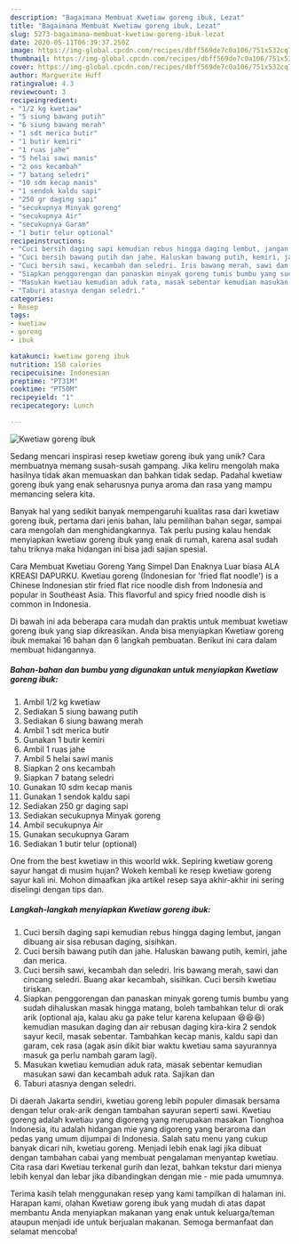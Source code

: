 ```yaml
---
description: "Bagaimana Membuat Kwetiaw goreng ibuk, Lezat"
title: "Bagaimana Membuat Kwetiaw goreng ibuk, Lezat"
slug: 5273-bagaimana-membuat-kwetiaw-goreng-ibuk-lezat
date: 2020-05-11T06:39:37.250Z
image: https://img-global.cpcdn.com/recipes/dbff569de7c0a106/751x532cq70/kwetiaw-goreng-ibuk-foto-resep-utama.jpg
thumbnail: https://img-global.cpcdn.com/recipes/dbff569de7c0a106/751x532cq70/kwetiaw-goreng-ibuk-foto-resep-utama.jpg
cover: https://img-global.cpcdn.com/recipes/dbff569de7c0a106/751x532cq70/kwetiaw-goreng-ibuk-foto-resep-utama.jpg
author: Marguerite Huff
ratingvalue: 4.3
reviewcount: 3
recipeingredient:
- "1/2 kg kwetiaw"
- "5 siung bawang putih"
- "6 siung bawang merah"
- "1 sdt merica butir"
- "1 butir kemiri"
- "1 ruas jahe"
- "5 helai sawi manis"
- "2 ons kecambah"
- "7 batang seledri"
- "10 sdm kecap manis"
- "1 sendok kaldu sapi"
- "250 gr daging sapi"
- "secukupnya Minyak goreng"
- "secukupnya Air"
- "secukupnya Garam"
- "1 butir telur optional"
recipeinstructions:
- "Cuci bersih daging sapi kemudian rebus hingga daging lembut, jangan dibuang air sisa rebusan daging, sisihkan."
- "Cuci bersih bawang putih dan jahe. Haluskan bawang putih, kemiri, jahe dan merica."
- "Cuci bersih sawi, kecambah dan seledri. Iris bawang merah, sawi dan cincang seledri. Buang akar kecambah, sisihkan. Cuci bersih kwetiau tiriskan."
- "Siapkan penggorengan dan panaskan minyak goreng tumis bumbu yang sudah dihaluskan masak hingga matang, boleh tambahkan telur di orak arik (optional aja, kalau aku ga pake telur karena kelupaan 😆😆😆) kemudian masukan daging dan air rebusan daging kira-kira 2 sendok sayur kecil, masak sebentar. Tambahkan kecap manis, kaldu sapi dan garam, cek rasa (agak asin dikit biar waktu kwetiau sama sayurannya masuk ga perlu nambah garam lagi)."
- "Masukan kwetiau kemudian aduk rata, masak sebentar kemudian masukan sawi dan kecambah aduk rata. Sajikan dan"
- "Taburi atasnya dengan seledri."
categories:
- Resep
tags:
- kwetiaw
- goreng
- ibuk

katakunci: kwetiaw goreng ibuk 
nutrition: 158 calories
recipecuisine: Indonesian
preptime: "PT31M"
cooktime: "PT50M"
recipeyield: "1"
recipecategory: Lunch

---
```



![Kwetiaw goreng ibuk](https://img-global.cpcdn.com/recipes/dbff569de7c0a106/751x532cq70/kwetiaw-goreng-ibuk-foto-resep-utama.jpg)

Sedang mencari inspirasi resep kwetiaw goreng ibuk yang unik? Cara membuatnya memang susah-susah gampang. Jika keliru mengolah maka hasilnya tidak akan memuaskan dan bahkan tidak sedap. Padahal kwetiaw goreng ibuk yang enak seharusnya punya aroma dan rasa yang mampu memancing selera kita.

Banyak hal yang sedikit banyak mempengaruhi kualitas rasa dari kwetiaw goreng ibuk, pertama dari jenis bahan, lalu pemilihan bahan segar, sampai cara mengolah dan menghidangkannya. Tak perlu pusing kalau hendak menyiapkan kwetiaw goreng ibuk yang enak di rumah, karena asal sudah tahu triknya maka hidangan ini bisa jadi sajian spesial.

Cara Membuat Kwetiau Goreng Yang Simpel Dan Enaknya Luar biasa ALA KREASI DAPURKU. Kwetiau goreng (Indonesian for &#39;fried flat noodle&#39;) is a Chinese Indonesian stir fried flat rice noodle dish from Indonesia and popular in Southeast Asia. This flavorful and spicy fried noodle dish is common in Indonesia.


Di bawah ini ada beberapa cara mudah dan praktis untuk membuat kwetiaw goreng ibuk yang siap dikreasikan. Anda bisa menyiapkan Kwetiaw goreng ibuk memakai 16 bahan dan 6 langkah pembuatan. Berikut ini cara dalam membuat hidangannya.

<!--inarticleads1-->

##### Bahan-bahan dan bumbu yang digunakan untuk menyiapkan Kwetiaw goreng ibuk:

1. Ambil 1/2 kg kwetiaw
1. Sediakan 5 siung bawang putih
1. Sediakan 6 siung bawang merah
1. Ambil 1 sdt merica butir
1. Gunakan 1 butir kemiri
1. Ambil 1 ruas jahe
1. Ambil 5 helai sawi manis
1. Siapkan 2 ons kecambah
1. Siapkan 7 batang seledri
1. Gunakan 10 sdm kecap manis
1. Gunakan 1 sendok kaldu sapi
1. Sediakan 250 gr daging sapi
1. Sediakan secukupnya Minyak goreng
1. Ambil secukupnya Air
1. Gunakan secukupnya Garam
1. Sediakan 1 butir telur (optional)


One from the best kwetiaw in this woorld wkk. Sepiring kwetiaw goreng sayur hangat di musim hujan? Wokeh kembali ke resep kwetiaw goreng sayur kali ini. Mohon dimaafkan jika artikel resep saya akhir-akhir ini sering diselingi dengan tips dan. 

<!--inarticleads2-->

##### Langkah-langkah menyiapkan Kwetiaw goreng ibuk:

1. Cuci bersih daging sapi kemudian rebus hingga daging lembut, jangan dibuang air sisa rebusan daging, sisihkan.
1. Cuci bersih bawang putih dan jahe. Haluskan bawang putih, kemiri, jahe dan merica.
1. Cuci bersih sawi, kecambah dan seledri. Iris bawang merah, sawi dan cincang seledri. Buang akar kecambah, sisihkan. Cuci bersih kwetiau tiriskan.
1. Siapkan penggorengan dan panaskan minyak goreng tumis bumbu yang sudah dihaluskan masak hingga matang, boleh tambahkan telur di orak arik (optional aja, kalau aku ga pake telur karena kelupaan 😆😆😆) kemudian masukan daging dan air rebusan daging kira-kira 2 sendok sayur kecil, masak sebentar. Tambahkan kecap manis, kaldu sapi dan garam, cek rasa (agak asin dikit biar waktu kwetiau sama sayurannya masuk ga perlu nambah garam lagi).
1. Masukan kwetiau kemudian aduk rata, masak sebentar kemudian masukan sawi dan kecambah aduk rata. Sajikan dan
1. Taburi atasnya dengan seledri.


Di daerah Jakarta sendiri, kwetiau goreng lebih populer dimasak bersama dengan telur orak-arik dengan tambahan sayuran seperti sawi. Kwetiau goreng adalah kwetiau yang digoreng yang merupakan masakan Tionghoa Indonesia, itu adalah hidangan mie yang digoreng yang beraroma dan pedas yang umum dijumpai di Indonesia. Salah satu menu yang cukup banyak dicari nih, kwetiau goreng. Menjadi lebih enak lagi jika dibuat dengan tambahan cabai yang membuat pengalaman menyantap kwetiau. Cita rasa dari Kwetiau terkenal gurih dan lezat, bahkan tekstur dari mienya lebih kenyal dan lebar jika dibandingkan dengan mie - mie pada umumnya. 

Terima kasih telah menggunakan resep yang kami tampilkan di halaman ini. Harapan kami, olahan Kwetiaw goreng ibuk yang mudah di atas dapat membantu Anda menyiapkan makanan yang enak untuk keluarga/teman ataupun menjadi ide untuk berjualan makanan. Semoga bermanfaat dan selamat mencoba!
